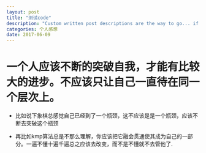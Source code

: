 ```yaml
---
layout: post
title: "测试code"
description: "Custom written post descriptions are the way to go... if you're not lazy."
categories: 个人感想
date: 2017-06-09
---
```


# 一个人应该不断的突破自我，才能有比较大的进步。不应该只让自己一直待在同一个层次上。 #





- 比如说下象棋总感觉自己已经到了一个瓶颈，这不应该是是一个瓶颈，应该不断去突破这个瓶颈




- 再比如kmp算法总是不那么理解，你应该把它融会贯通使其成为自己的一部分。一遍不懂十遍千遍总之应该去改变，而不是不懂就不去管他了.